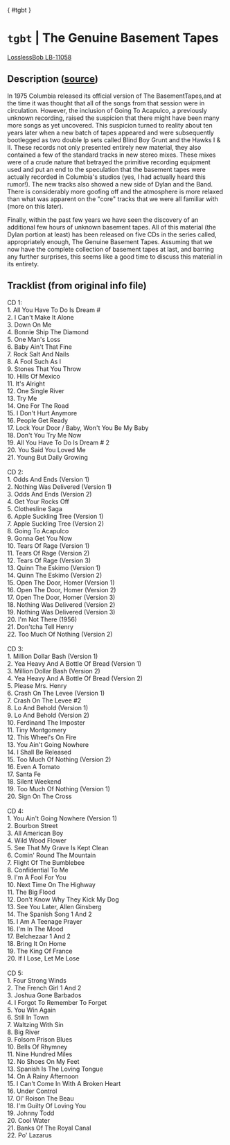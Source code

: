 [](){ #tgbt }
# `tgbt` | The Genuine Basement Tapes

[LosslessBob LB-11058](http://www.losslessbob.wonderingwhattochoose.com/detail/LB-11058.html)

## Description ([source](https://theband.hiof.no/articles/genuine_basement_tapes_vol_1-5_howells.html))
In 1975 Columbia released its official version of The BasementTapes,and at the time it was thought that all of the songs from that session were in circulation. However, the inclusion of Going To Acapulco, a previously unknown recording, raised the suspicion that there might have been many more songs as yet uncovered. This suspicion turned to reality about ten years later when a new batch of tapes appeared and were subsequently bootlegged as two double lp sets called Blind Boy Grunt and the Hawks I & II. These records not only presented entirely new material, they also contained a few of the standard tracks in new stereo mixes. These mixes were of a crude nature that betrayed the primitive recording equipment used and put an end to the speculation that the basement tapes were actually recorded in Columbia's studios (yes, I had actually heard this rumor!). The new tracks also showed a new side of Dylan and the Band. There is considerably more goofing off and the atmosphere is more relaxed than what was apparent on the "core" tracks that we were all familiar with (more on this later).

Finally, within the past few years we have seen the discovery of an additional few hours of unknown basement tapes. All of this material (the Dylan portion at least) has been released on five CDs in the series called, appropriately enough, The Genuine Basement Tapes. Assuming that we now have the complete collection of basement tapes at last, and barring any further surprises, this seems like a good time to discuss this material in its entirety.

## Tracklist (from original info file)
CD 1:<br>1. All You Have To Do Is Dream #<br>2. I Can't Make It Alone<br>3. Down On Me	<br>4. Bonnie Ship The Diamond<br>5. One Man's Loss<br>6. Baby Ain't That Fine<br>7. Rock Salt And Nails<br>8. A Fool Such As I<br>9. Stones That You Throw<br>10. Hills Of Mexico<br>11. It's Alright<br>12. One Single River<br>13. Try Me<br>14. One For The Road<br>15. I Don't Hurt Anymore<br>16. People Get Ready<br>17. Lock Your Door / Baby, Won't You Be My Baby<br>18. Don't You Try Me Now	<br>19. All You Have To Do Is Dream # 2<br>20. You Said You Loved Me<br>21. Young But Daily Growing<br><br>CD 2:<br>1. Odds And Ends (Version 1)<br>2. Nothing Was Delivered (Version 1)<br>3. Odds And Ends (Version 2)<br>4. Get Your Rocks Off<br>5. Clothesline Saga<br>6. Apple Suckling Tree (Version 1)<br>7. Apple Suckling Tree (Version 2)<br>8. Going To Acapulco<br>9. Gonna Get You Now<br>10. Tears Of Rage (Version 1)<br>11. Tears Of Rage (Version 2)<br>12. Tears Of Rage (Version 3)<br>13. Quinn The Eskimo (Version 1)<br>14. Quinn The Eskimo (Version 2)<br>15. Open The Door, Homer (Version 1)<br>16. Open The Door, Homer (Version 2)<br>17. Open The Door, Homer (Version 3)<br>18. Nothing Was Delivered (Version 2)<br>19. Nothing Was Delivered (Version 3)<br>20. I'm Not There (1956)<br>21. Don'tcha Tell Henry<br>22. Too Much Of Nothing (Version 2)	<br><br>CD 3:<br>1. Million Dollar Bash (Version 1)<br>2. Yea Heavy And A Bottle Of Bread (Version 1)<br>3. Million Dollar Bash (Version 2)<br>4. Yea Heavy And A Bottle Of Bread (Version 2)<br>5. Please Mrs. Henry	<br>6. Crash On The Levee (Version 1)<br>7. Crash On The Levee #2<br>8. Lo And Behold (Version 1)<br>9. Lo And Behold (Version 2)<br>10. Ferdinand The Imposter<br>11. Tiny Montgomery<br>12. This Wheel's On Fire<br>13. You Ain't Going Nowhere<br>14. I Shall Be Released<br>15. Too Much Of Nothing (Version 2)	<br>16. Even A Tomato<br>17. Santa Fe<br>18. Silent Weekend<br>19. Too Much Of Nothing (Version 1)	<br>20. Sign On The Cross<br><br>CD 4:<br>1. You Ain't Going Nowhere (Version 1)<br>2. Bourbon Street<br>3. All American Boy<br>4. Wild Wood Flower	<br>5. See That My Grave Is Kept Clean<br>6. Comin' Round The Mountain	<br>7. Flight Of The Bumblebee<br>8. Confidential To Me<br>9. I'm A Fool For You<br>10. Next Time On The Highway	<br>11. The Big Flood<br>12. Don't Know Why They Kick My Dog<br>13. See You Later, Allen Ginsberg<br>14. The Spanish Song 1 And 2<br>15. I Am A Teenage Prayer<br>16. I'm In The Mood<br>17. Belchezaar 1 And 2<br>18. Bring It On Home	<br>19. The King Of France<br>20. If I Lose, Let Me Lose<br><br>CD 5:<br>1. Four Strong Winds<br>2. The French Girl 1 And 2<br>3. Joshua Gone Barbados<br>4. I Forgot To Remember To Forget<br>5. You Win Again<br>6. Still In Town<br>7. Waltzing With Sin	<br>8. Big River<br>9. Folsom Prison Blues<br>10. Bells Of Rhymney<br>11. Nine Hundred Miles<br>12. No Shoes On My Feet<br>13. Spanish Is The Loving Tongue<br>14. On A Rainy Afternoon<br>15. I Can't Come In With A Broken Heart<br>16. Under Control<br>17. Ol' Roison The Beau<br>18. I'm Guilty Of Loving You<br>19. Johnny Todd<br>20. Cool Water<br>21. Banks Of The Royal Canal<br>22. Po' Lazarus
